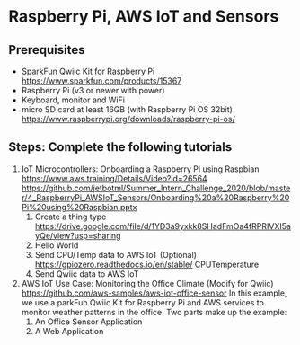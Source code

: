 # Raspberry Pi, AWS IoT and Sensors

## Prerequisites
- SparkFun Qwiic Kit for Raspberry Pi https://www.sparkfun.com/products/15367
- Raspberry Pi  (v3 or newer with power)
- Keyboard, monitor and WiFi
- micro SD card at least 16GB (with Raspberry Pi OS 32bit) https://www.raspberrypi.org/downloads/raspberry-pi-os/

## Steps: Complete the following tutorials 

1. IoT Microcontrollers: Onboarding a Raspberry Pi using Raspbian https://www.aws.training/Details/Video?id=26564
   https://github.com/jetbotml/Summer_Intern_Challenge_2020/blob/master/4_RaspberryPi_AWSIoT_Sensors/Onboarding%20a%20Raspberry%20Pi%20using%20Raspbian.pptx
   1. Create a thing type https://drive.google.com/file/d/1YD3a9yxkk8SHadFmOa4fRPRIVXI5ayQe/view?usp=sharing
   1. Hello World
   1. Send CPU/Temp data to AWS IoT (Optional) https://gpiozero.readthedocs.io/en/stable/ CPUTemperature
   1. Send Qwiic data to AWS IoT
1. AWS IoT Use Case: Monitoring the Office Climate (Modify for Qwiic) https://github.com/aws-samples/aws-iot-office-sensor
In this example, we use a parkFun Qwiic Kit for Raspberry Pi and AWS services to monitor weather patterns in the office. Two parts make up the example:
   1. An Office Sensor Application
   1. A Web Application

